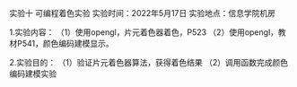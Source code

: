 实验十 可编程着色实验
实验时间：2022年5月17日
实验地点：信息学院机房

1.实验内容：
（1）使用opengl，片元着色器着色，P523
（2）使用opengl，教材P541，颜色编码建模显示。

2.实验目的：
（1）验证片元着色器算法，获得着色结果
（2）调用函数完成颜色编码建模实验
